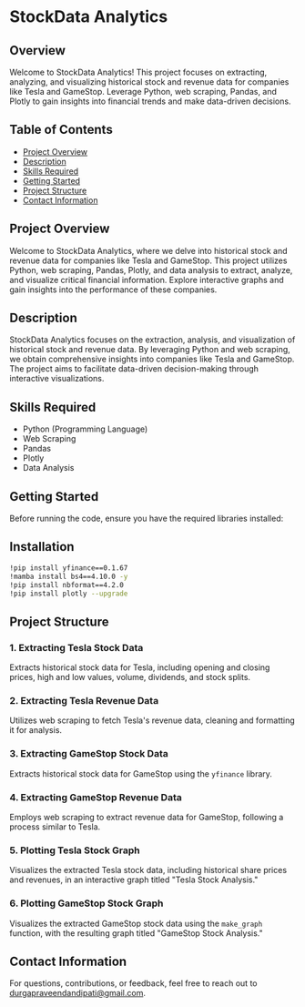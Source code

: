 # StockData Analytics

## Overview

Welcome to StockData Analytics! This project focuses on extracting, analyzing, and visualizing historical stock and revenue data for companies like Tesla and GameStop. Leverage Python, web scraping, Pandas, and Plotly to gain insights into financial trends and make data-driven decisions.

## Table of Contents

- [Project Overview](#project-overview)
- [Description](#description)
- [Skills Required](#skills-required)
- [Getting Started](#getting-started)
- [Project Structure](#project-structure)
- [Contact Information](#contact-information)

## Project Overview

Welcome to StockData Analytics, where we delve into historical stock and revenue data for companies like Tesla and GameStop. This project utilizes Python, web scraping, Pandas, Plotly, and data analysis to extract, analyze, and visualize critical financial information. Explore interactive graphs and gain insights into the performance of these companies.

## Description

StockData Analytics focuses on the extraction, analysis, and visualization of historical stock and revenue data. By leveraging Python and web scraping, we obtain comprehensive insights into companies like Tesla and GameStop. The project aims to facilitate data-driven decision-making through interactive visualizations.

## Skills Required

- Python (Programming Language)
- Web Scraping
- Pandas
- Plotly
- Data Analysis

## Getting Started

Before running the code, ensure you have the required libraries installed:

## Installation

```bash
!pip install yfinance==0.1.67
!mamba install bs4==4.10.0 -y
!pip install nbformat==4.2.0
!pip install plotly --upgrade
```



## Project Structure

### 1. Extracting Tesla Stock Data

Extracts historical stock data for Tesla, including opening and closing prices, high and low values, volume, dividends, and stock splits.

### 2. Extracting Tesla Revenue Data

Utilizes web scraping to fetch Tesla's revenue data, cleaning and formatting it for analysis.

### 3. Extracting GameStop Stock Data

Extracts historical stock data for GameStop using the `yfinance` library.

### 4. Extracting GameStop Revenue Data

Employs web scraping to extract revenue data for GameStop, following a process similar to Tesla.

### 5. Plotting Tesla Stock Graph

Visualizes the extracted Tesla stock data, including historical share prices and revenues, in an interactive graph titled "Tesla Stock Analysis."

### 6. Plotting GameStop Stock Graph

Visualizes the extracted GameStop stock data using the `make_graph` function, with the resulting graph titled "GameStop Stock Analysis."

## Contact Information

For questions, contributions, or feedback, feel free to reach out to [durgapraveendandipati@gmail.com](mailto:durgapraveendandipati@gmail.com).


